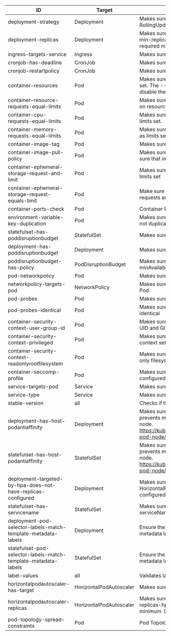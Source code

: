 <!-- This file was generated by hack/generate-list-docs.py -->
| ID | Target | Description | Enabled |
|----|--------|-------------|---------|
| deployment-strategy | Deployment | Makes sure that all Deployments targeted by service use RollingUpdate strategy | default |
| deployment-replicas | Deployment | Makes sure that Deployment has multiple replicas. The --min-replicas-deployment flag can be used to specify the required minimum. Default is 2. | default |
| ingress-targets-service | Ingress | Makes sure that the Ingress targets a Service | default |
| cronjob-has-deadline | CronJob | Makes sure that all CronJobs has a configured deadline | default |
| cronjob-restartpolicy | CronJob | Makes sure CronJobs have a valid RestartPolicy | default |
| container-resources | Pod | Makes sure that all pods have resource limits and requests set. The --ignore-container-cpu-limit flag can be used to disable the requirement of having a CPU limit | default |
| container-resource-requests-equal-limits | Pod | Makes sure that all pods have the same requests as limits on resources set. | optional |
| container-cpu-requests-equal-limits | Pod | Makes sure that all pods have the same CPU requests as limits set. | optional |
| container-memory-requests-equal-limits | Pod | Makes sure that all pods have the same memory requests as limits set. | optional |
| container-image-tag | Pod | Makes sure that a explicit non-latest tag is used | default |
| container-image-pull-policy | Pod | Makes sure that the pullPolicy is set to Always. This makes sure that imagePullSecrets are always validated. | default |
| container-ephemeral-storage-request-and-limit | Pod | Makes sure all pods have ephemeral-storage requests and limits set | default |
| container-ephemeral-storage-request-equals-limit | Pod | Make sure all pods have matching ephemeral-storage requests and limits | optional |
| container-ports-check | Pod | Container Ports Checks | optional |
| environment-variable-key-duplication | Pod | Makes sure that duplicated environment variable keys are not duplicated | default |
| statefulset-has-poddisruptionbudget | StatefulSet | Makes sure that all StatefulSets are targeted by a PDB | default |
| deployment-has-poddisruptionbudget | Deployment | Makes sure that all Deployments are targeted by a PDB | default |
| poddisruptionbudget-has-policy | PodDisruptionBudget | Makes sure that PodDisruptionBudgets specify minAvailable or maxUnavailable | default |
| pod-networkpolicy | Pod | Makes sure that all Pods are targeted by a NetworkPolicy | default |
| networkpolicy-targets-pod | NetworkPolicy | Makes sure that all NetworkPolicies targets at least one Pod | default |
| pod-probes | Pod | Makes sure that all Pods have safe probe configurations | default |
| pod-probes-identical | Pod | Makes sure that readiness and liveness probes are not identical | default |
| container-security-context-user-group-id | Pod | Makes sure that all pods have a security context with valid UID and GID set  | default |
| container-security-context-privileged | Pod | Makes sure that all pods have a unprivileged security context set | default |
| container-security-context-readonlyrootfilesystem | Pod | Makes sure that all pods have a security context with read only filesystem set | default |
| container-seccomp-profile | Pod | Makes sure that all pods have at a seccomp policy configured. | optional |
| service-targets-pod | Service | Makes sure that all Services targets a Pod | default |
| service-type | Service | Makes sure that the Service type is not NodePort | default |
| stable-version | all | Checks if the object is using a deprecated apiVersion | default |
| deployment-has-host-podantiaffinity | Deployment | Makes sure that a podAntiAffinity has been set that prevents multiple pods from being scheduled on the same node. https://kubernetes.io/docs/concepts/configuration/assign-pod-node/ | default |
| statefulset-has-host-podantiaffinity | StatefulSet | Makes sure that a podAntiAffinity has been set that prevents multiple pods from being scheduled on the same node. https://kubernetes.io/docs/concepts/configuration/assign-pod-node/ | default |
| deployment-targeted-by-hpa-does-not-have-replicas-configured | Deployment | Makes sure that Deployments using a HorizontalPodAutoscaler doesn't have a statically configured replica count set | default |
| statefulset-has-servicename | StatefulSet | Makes sure that StatefulSets have an existing headless serviceName. | default |
| deployment-pod-selector-labels-match-template-metadata-labels | Deployment | Ensure the StatefulSet selector labels match the template metadata labels. | default |
| statefulset-pod-selector-labels-match-template-metadata-labels | StatefulSet | Ensure the StatefulSet selector labels match the template metadata labels. | default |
| label-values | all | Validates label values | default |
| horizontalpodautoscaler-has-target | HorizontalPodAutoscaler | Makes sure that the HPA targets a valid object | default |
| horizontalpodautoscaler-replicas | HorizontalPodAutoscaler | Makes sure that the HPA has multiple replicas. The --min-replicas-hpa flag can be used to specify the required minimum. Default is 2. | default |
| pod-topology-spread-constraints | Pod | Pod Topology Spread Constraints | default |
